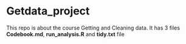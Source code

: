 Getdata_project
===============

This repo is about the course Getting and Cleaning data. It has 3 files **Codebook.md**, **run_analysis.R** and **tidy.txt** file
